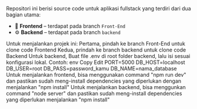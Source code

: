 Repositori ini berisi source code untuk aplikasi fullstack yang terdiri dari dua bagian utama:

- 🎨 **Frontend** – terdapat pada branch `Front-End`
- ⚙️ **Backend** – terdapat pada branch `backend`

Untuk menjalankan projek ini:
Pertama, pindah ke branch Front-End untuk clone code Frontend
Kedua, prindah ke branch backend untuk clone code Backend
Untuk backend, Buat file .env di root folder backend, lalu isi sesuai konfigurasi lokal. Contoh:
                          env
                          Copy
                          Edit
                          PORT=5000
                          DB_HOST=localhost
                          DB_USER=root
                          DB_PASS=password_kamu
                          DB_NAME=nama_database
Untuk menjalankan frontend, bisa menggunakan command "npm run dev" dan pastikan sudah meng-install dependencies yang diperlukan dengan menjalankan "npm install"
Untuk menjalankan backend, bisa menggunkan command "node server" dan pastikan sudah meng-install dependencies yang diperlukan menjalankan "npm install"

